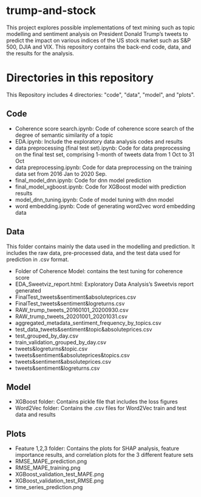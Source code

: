 
# trump-and-stock

This project explores possible implementations of text mining such as topic modelling and sentiment analysis on President Donald Trump’s tweets to predict the impact on various indices of the US stock market such as S&P 500, DJIA and VIX. This repository contains the back-end code, data, and the results for the analysis. 


# Directories in this repository

This Repository includes 4 directories: "code", "data", "model", and "plots". 

## Code

-   Coherence score search.ipynb: Code of coherence score search of the degree of semantic similarity of a topic
- EDA.ipynb: Include the exploratory data analysis codes and results
- data preprocessing (final test set).ipynb: Code for data preprocessing on the final test set, comprising 1-month of tweets data from 1 Oct to 31 Oct
- data preprocessing.ipynb: Code for data preprocessing on the training data set from 2016 Jan to 2020 Sep.
- final_model_dnn.ipynb: Code for dnn model prediction
- final_model_xgboost.ipynb: Code for XGBoost model with prediction results
- model_dnn_tuning.ipynb: Code of model tuning with dnn model
-  word embedding.ipynb: Code of generating word2vec word embedding data
## Data

This folder contains mainly the data used in the modelling and prediction. It includes the raw data, pre-processed data, and the test data used for prediction in .csv format.
-   Folder of Coherence Model: contains the test tuning for coherence score
- EDA_Sweetviz_report.html: Exploratory Data Analysis’s Sweetvis report generated
- FinalTest_tweets&sentiment&absoluteprices.csv
-  FinalTest_tweets&sentiment&logreturns.csv
-  RAW_trump_tweets_20160101_20200930.csv
-  RAW_trump_tweets_20201001_20201031.csv
- aggregated_metadata_sentiment_frequency_by_topics.csv
- test_data_tweets&sentiment&topic&absoluteprices.csv
- test_grouped_by_day.csv
- train_validation_grouped_by_day.csv
- tweets&logreturns&topic.csv
- tweets&sentiment&absoluteprices&topics.csv
-  tweets&sentiment&absoluteprices.csv
-  tweets&sentiment&logreturns.csv
    
## Model
-  XGBoost folder: Contains pickle file that includes the loss figures
- Word2Vec folder: Contains the .csv files for Word2Vec train and test data and results
## Plots
- Feature 1,2,3 folder: Contains the plots for SHAP analysis, feature importance results, and correlation plots for the 3 different feature sets
- RMSE_MAPE_prediction.png
- RMSE_MAPE_training.png
- XGBoost_validation_test_MAPE.png
- XGBoost_validation_test_RMSE.png
- time_series_prediction.png
